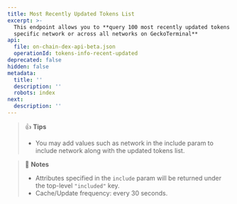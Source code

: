 ```yaml
---
title: Most Recently Updated Tokens List
excerpt: >-
  This endpoint allows you to **query 100 most recently updated tokens info of a
  specific network or across all networks on GeckoTerminal**
api:
  file: on-chain-dex-api-beta.json
  operationId: tokens-info-recent-updated
deprecated: false
hidden: false
metadata:
  title: ''
  description: ''
  robots: index
next:
  description: ''
---
```

> 👍 **Tips**
>
> * You may add values such as network in the include param to include network along with the updated tokens list.

> 📘 **Notes**
>
> * Attributes specified in the `include` param will be returned under the top-level `"included"` key.
> * Cache/Update frequency: every 30 seconds.